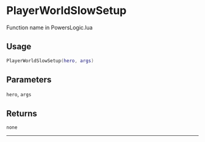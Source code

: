 # PlayerWorldSlowSetup
Function name in PowersLogic.lua
## Usage
```lua
PlayerWorldSlowSetup(hero, args)
```
## Parameters
`hero`, `args`
## Returns
`none`

---